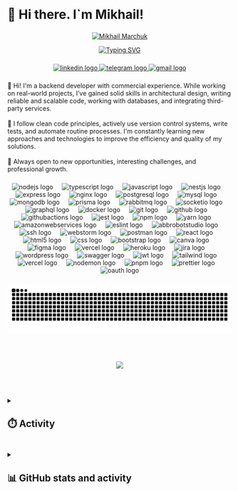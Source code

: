<h1 align="left">👋 Hi there. I`m Mikhail!</h1>

###

<p align="center">
  <a href="https://github.com/Theghostdd">
    <img src="https://readme-typing-svg.demolab.com?font=Bebas+Neue&size=40&duration=2000&pause=1&repeat=false&color=F78622&center=true&vCenter=true&width=400&height=50&lines=Mikhail%20Marchuk" alt="Mikhail Marchuk" />
  </a>
</p>

<p align="center">
  <a href="https://git.io/typing-svg">
    <img src="https://readme-typing-svg.demolab.com?font=Bebas+Neue&size=40&duration=2000&pause=2000&color=F78622&center=true&vCenter=true&width=800&height=200&lines=Backend+developer;Building+reliable+server-side+solutions+and+APIs;Backend+developer+focused+on+stability+and+performance" alt="Typing SVG" />
  </a>
</p>
  
###

<div align="center">
  <a href="https://www.linkedin.com/in/mikhail-marchuk-7179b3313" target="_blank">
    <img src="https://img.shields.io/static/v1?message=LinkedIn&logo=linkedin&label=&color=0077B5&logoColor=white&labelColor=&style=for-the-badge" height="30" alt="linkedin logo"  />
  </a>
  <a href="http://t.me/ghostthedd" target="_blank">
    <img src="https://img.shields.io/static/v1?message=Telegram&logo=telegram&label=&color=2CA5E0&logoColor=white&labelColor=&style=for-the-badge" height="30" alt="telegram logo"  />
  </a>
  <a href="mailto:mixailmar4uk78@gmail.com" target="_blank">
    <img src="https://img.shields.io/static/v1?message=Gmail&logo=gmail&label=&color=D14836&logoColor=white&labelColor=&style=for-the-badge" height="30" alt="gmail logo"  />
  </a>
</div>

###

<p align="left">👋 Hi! I'm a backend developer with commercial experience. While working on real-world projects, I’ve gained solid skills in architectural design, writing reliable and scalable code, working with databases, and integrating third-party services.<br><br>🔧 I follow clean code principles, actively use version control systems, write tests, and automate routine processes. I'm constantly learning new approaches and technologies to improve the efficiency and quality of my solutions.<br><br>🧭 Always open to new opportunities, interesting challenges, and professional growth.</p>

###

<div align="center">
  <img src="https://img.shields.io/badge/Node.js-339933?logo=nodedotjs&logoColor=white&style=for-the-badge" height="60" alt="nodejs logo"  />
  <img width="12" />
  <img src="https://skillicons.dev/icons?i=ts" height="60" alt="typescript logo"  />
  <img width="12" />
  <img src="https://skillicons.dev/icons?i=js" height="60" alt="javascript logo"  />
  <img width="12" />
  <img src="https://img.shields.io/badge/NestJS-E0234E?logo=nestjs&logoColor=white&style=for-the-badge" height="60" alt="nestjs logo"  />
  <img width="12" />
  <img src="https://skillicons.dev/icons?i=express" height="60" alt="express logo"  />
  <img width="12" />
  <img src="https://cdn.simpleicons.org/nginx/009639" height="60" alt="nginx logo"  />
  <img width="12" />
  <img src="https://img.shields.io/badge/PostgreSQL-4169E1?logo=postgresql&logoColor=white&style=for-the-badge" height="60" alt="postgresql logo"  />
  <img width="12" />
  <img src="https://skillicons.dev/icons?i=mysql" height="60" alt="mysql logo"  />
  <img width="12" />
  <img src="https://skillicons.dev/icons?i=mongodb" height="60" alt="mongodb logo"  />
  <img width="12" />
  <img src="https://skillicons.dev/icons?i=prisma" height="60" alt="prisma logo"  />
  <img width="12" />
  <img src="https://cdn.simpleicons.org/rabbitmq/FF6600" height="60" alt="rabbitmq logo"  />
  <img width="12" />
  <img src="https://img.shields.io/badge/Socket.io-010101?logo=socketdotio&logoColor=white&style=for-the-badge" height="60" alt="socketio logo"  />
  <img width="12" />
  <img src="https://cdn.simpleicons.org/graphql/E10098" height="60" alt="graphql logo"  />
  <img width="12" />
  <img src="https://skillicons.dev/icons?i=docker" height="60" alt="docker logo"  />
  <img width="12" />
  <img src="https://skillicons.dev/icons?i=git" height="60" alt="git logo"  />
  <img width="12" />
  <img src="https://skillicons.dev/icons?i=github" height="60" alt="github logo"  />
  <img width="12" />
  <img src="https://img.shields.io/badge/GitHub Actions-2088FF?logo=githubactions&logoColor=white&style=for-the-badge" height="60" alt="githubactions logo"  />
  <img width="12" />
  <img src="https://img.shields.io/badge/Jest-C21325?logo=jest&logoColor=white&style=for-the-badge" height="60" alt="jest logo"  />
  <img width="12" />
  <img src="https://cdn.simpleicons.org/npm/CB3837" height="60" alt="npm logo"  />
  <img width="12" />
  <img src="https://cdn.simpleicons.org/yarn/2C8EBB" height="60" alt="yarn logo"  />
  <img width="12" />
  <img src="https://skillicons.dev/icons?i=aws" height="60" alt="amazonwebservices logo"  />
  <img width="12" />
  <img src="https://cdn.simpleicons.org/eslint/4B32C3" height="60" alt="eslint logo"  />
  <img width="12" />
  <img src="https://skillicons.dev/icons?i=bots" height="60" alt="abbrobotstudio logo"  />
  <img width="12" />
  <img src="https://cdn.jsdelivr.net/gh/devicons/devicon/icons/ssh/ssh-original.svg" height="60" alt="ssh logo"  />
  <img width="12" />
  <img src="https://skillicons.dev/icons?i=webstorm" height="60" alt="webstorm logo"  />
  <img width="12" />
  <img src="https://skillicons.dev/icons?i=postman" height="60" alt="postman logo"  />
  <img width="12" />
  <img src="https://img.shields.io/badge/React-61DAFB?logo=react&logoColor=black&style=for-the-badge" height="60" alt="react logo"  />
  <img width="12" />
  <img src="https://img.shields.io/badge/HTML5-E34F26?logo=html5&logoColor=white&style=for-the-badge" height="60" alt="html5 logo"  />
  <img width="12" />
  <img src="https://skillicons.dev/icons?i=css" height="60" alt="css logo"  />
  <img width="12" />
  <img src="https://skillicons.dev/icons?i=bootstrap" height="60" alt="bootstrap logo"  />
  <img width="12" />
  <img src="https://cdn.jsdelivr.net/gh/devicons/devicon/icons/canva/canva-original.svg" height="60" alt="canva logo"  />
  <img width="12" />
  <img src="https://skillicons.dev/icons?i=figma" height="60" alt="figma logo"  />
  <img width="12" />
  <img src="https://cdn.simpleicons.org/vercel/000000" height="60" alt="vercel logo"  />
  <img width="12" />
  <img src="https://skillicons.dev/icons?i=heroku" height="60" alt="heroku logo"  />
  <img width="12" />
  <img src="https://cdn.simpleicons.org/jira/0052CC" height="60" alt="jira logo"  />
  <img width="12" />
  <img src="https://skillicons.dev/icons?i=wordpress" height="60" alt="wordpress logo"  />
  <img width="12" />
  <img src="https://cdn.simpleicons.org/swagger/85EA2D" height="60" alt="swagger logo"  />
  <img width="12" />
  <img src="https://cdn.simpleicons.org/jsonwebtokens/000000" height="60" alt="jwt logo"  />
  <img width="12" />
  <img src="https://skillicons.dev/icons?i=tailwind" height="60" alt="tailwind logo"  />
  <img width="12" />
  <img src="https://skillicons.dev/icons?i=vercel" height="60" alt="vercel logo"  />
  <img width="12" />
  <img src="https://cdn.simpleicons.org/nodemon/76D04B" height="60" alt="nodemon logo"  />
  <img width="12" />
  <img src="https://skillicons.dev/icons?i=pnpm" height="60" alt="pnpm logo"  />
  <img width="12" />
  <img src="https://cdn.simpleicons.org/prettier/F7B93E" height="60" alt="prettier logo"  />
  <img width="12" />
  <img src="https://cdn.simpleicons.org/googleauthenticator" height="60" alt="oauth logo"  />
</div>

###

<img src="https://raw.githubusercontent.com/Theghostdd/Theghostdd/output/snake.svg" alt="Snake animation" />

###

<div align="center" style="margin: 60px 0;">
  <img src="https://quotes-github-readme.vercel.app/api?type=horizontal&theme=gruvbox" />
</div>

###

<details>
  <summary><h2>⏱️ Activity</h2></summary>

  <br/>

<sub>📝 <i>Statistics are updated automatically. Only public data from the IDE is displayed.</i></sub>

### 📅 Activity (Last year)

<p align="center">
  <img src="https://wakatime.com/share/@Theghostdd/cea4544f-f620-4fb0-abf8-8b629051b85d.svg" alt="WakaTime Stats Last Year" />
</p>

### 📅 Activity (Last 7 days)

<p align="center">
  <img src="https://wakatime.com/share/@Theghostdd/251907c5-ff87-4ea9-b1e8-a0f54db8934d.svg" alt="WakaTime Stats Last 7 Days" />
</p>

<div align="center" style="margin: 60px 0;">
  <img src="https://quotes-github-readme.vercel.app/api?type=horizontal&theme=gruvbox&cache=2" />
</div>

### 💻 Languages

![WakaTime Languages Breakdown](https://wakatime.com/share/@Theghostdd/e599d072-8db0-499f-92dd-0b476ae5f70d.svg)

</details>

###

<details>
  <summary><h2>📊 GitHub stats and activity</h2></summary>

<sub>📝 <i>The data is based on public repositories.</i></sub>

  <div align="center">
    <img src="https://github-readme-stats.vercel.app/api?username=Theghostdd&hide_title=false&hide_rank=false&show_icons=true&include_all_commits=true&count_private=true&disable_animations=false&theme=gruvbox&locale=en&hide_border=true&order=1" height="150" alt="stats graph" />
    <img src="https://github-readme-stats.vercel.app/api/top-langs?username=Theghostdd&locale=en&hide_title=false&layout=compact&card_width=320&langs_count=5&theme=gruvbox&hide_border=true&order=2" height="150" alt="languages graph" />
  </div>

###

  <div align="center">
    <img src="https://streak-stats.demolab.com?user=Theghostdd&locale=en&mode=weekly&theme=gruvbox&hide_border=true&border_radius=5&date_format=M%20j%5B,%20Y%5D&order=3" height="150" alt="streak graph" />
    <img src="https://github-readme-activity-graph.vercel.app/graph?username=Theghostdd&radius=16&theme=gruvbox&area=true&order=5&hide_border=true&custom_title=Contribution%20Graph" height="300" alt="activity-graph graph" />
  </div>
</details>

###
